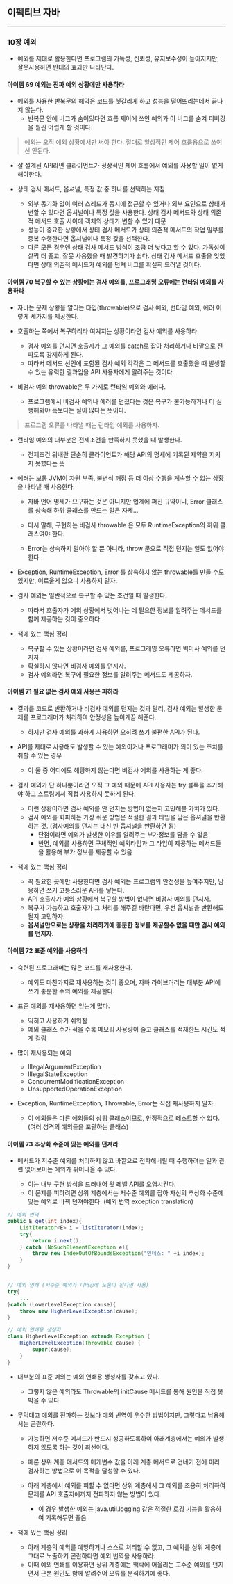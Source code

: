 이펙티브 자바
-------------

---

### 10장 예외

-	예외를 제대로 활용한다면 프로그램의 가독성, 신뢰성, 유지보수성이 높아지지만, 잘못사용하면 반대의 효과만 나타난다.

#### 아이템 69 예외는 진짜 예외 상황에만 사용하라

-	예외를 사용한 반복문의 해악은 코드를 헷갈리게 하고 성능을 떨어뜨리는데서 끝나지 않는다.
	-	반복문 안에 버그가 숨어있다면 흐름 제어에 쓰인 예외가 이 버그를 숨겨 디버깅을 훨씬 어렵게 할 것이다.

> 예외는 오직 예외 상황에서만 써야 한다. 절대로 일상적인 제어 흐름용으로 쓰여선 안된다.

-	잘 설계된 API라면 클라이언트가 정상적인 제어 흐름에서 예외를 사용할 일이 없게 해야한다.

-	상태 검사 메서드, 옵셔널, 특정 값 중 하나를 선택하는 지침

	-	외부 동기화 없이 여러 스레드가 동시에 접근할 수 있거나 외부 요인으로 상태가 변할 수 있다면 옵셔널이나 특정 값을 사용한다. 상태 검사 메서드와 상태 의존적 메서드 호출 사이에 객체의 상태가 변할 수 있기 때문
	-	성능이 중요한 상황에서 상태 검사 메서드가 상태 의존적 메서드의 작업 일부를 중복 수행한다면 옵셔널이나 특정 값을 선택한다.
	-	다른 모든 경우엔 상태 검사 메서드 방식이 조금 더 낫다고 할 수 있다. 가독성이 살짝 더 좋고, 잘못 사용했을 때 발견하기가 쉽다. 상태 검사 메서드 호출을 잊었다면 상태 의존적 메서드가 예외를 던져 버그를 확실히 드러낼 것이다.

#### 아이템 70 복구할 수 있는 상황에는 검사 예외를, 프로그래밍 오류에는 런타임 예외를 사용하라

-	자바는 문제 상황을 알리는 타입(throwable)으로 검사 예외, 런타임 예외, 에러 이렇게 세가지를 제공한다.

-	호출하는 쪽에서 복구하리라 여겨지는 상황이라면 검사 예외를 사용하라.

	-	검사 예외를 던지면 호출자가 그 예외를 catch로 잡아 처리하거나 바깥으로 전파도록 강제하게 된다.
	-	따라서 메서드 선언에 포함된 검사 예외 각각은 그 메서드를 호출했을 때 발생할 수 있는 유력한 결과임을 API 사용자에게 알려주는 것이다.

-	비검사 예외 throwable은 두 가지로 런타임 예외와 에러다.

	-	프로그램에서 비검사 예외나 에러를 던졌다는 것은 복구가 불가능하거나 더 실행해봐야 득보다는 실이 많다는 뜻이다.

> 프로그램 오류를 나타낼 때는 런타임 예외를 사용하자.

-	런타임 예외의 대부분은 전제조건을 만족하지 못했을 때 발생한다.

	-	전제조건 위배란 단순히 클라이언트가 해당 API의 명세에 기록된 제약을 지키지 못헀다는 뜻

-	에러는 보통 JVM이 자원 부족, 불변식 깨짐 등 더 이상 수행을 계속할 수 없는 상황을 나타낼 때 사용한다.

	-	자바 언어 명세가 요구하는 것은 아니지만 업계에 퍼진 규약이니, Error 클래스를 상속해 하위 클래스를 만드는 일은 자제...
	-	다시 말해, 구현하는 비검사 throwable 은 모두 RuntimeException의 하위 클래스여야 한다.

	-	Error는 상속하지 말아야 할 뿐 아니라, throw 문으로 직접 던지는 일도 없어야한다.

-	Exception, RuntimeException, Error 를 상속하지 않는 throwable를 만들 수도 있지만, 이로울게 없으니 사용하지 말자.

-	검사 예외는 일반적으로 복구할 수 있는 조건일 때 발생한다.

	-	따라서 호출자가 예외 상황에서 벗어나는 데 필요한 정보를 알려주는 메서드를 함께 제공하는 것이 중요하다.

-	책에 있는 핵심 정리

	-	복구할 수 있는 상황이라면 검사 예외를, 프로그래밍 오류라면 빅머사 예외를 던지자.
	-	확실하지 않다면 비검사 예외를 던지자.
	-	검사 예외라면 복구에 필요한 정보를 알려주는 메서드도 제공하자.

#### 아이템 71 필요 없는 검사 예외 사용은 피하라

-	결과를 코드로 반환하거나 비검사 예외를 던지는 것과 달리, 검사 예외는 발생한 문제를 프로그래머가 처리하여 안정성을 높이게끔 해준다.

	-	하지만 검사 예외를 과하게 사용하면 오히려 쓰기 불편한 API가 된다.

-	API를 제대로 사용해도 발생할 수 있는 예외이거나 프로그래머가 의미 있는 조치를 취할 수 있는 경우

	-	이 둘 중 어디에도 해당하지 않는다면 비검사 예외를 사용하는 게 좋다.

-	검사 예외가 단 하나뿐이라면 오직 그 예외 때문에 API 사용자는 try 블록을 추가해야 하고 스트림에서 직접 사용하지 못하게 된다.

	-	이런 상황이라면 검사 예외를 안 던지는 방법이 없는지 고민해볼 가치가 있다.
	-	검사 예외를 회피하는 가장 쉬운 방법은 적절한 결과 타입을 담은 옵셔널을 반환하는 것. (검사예외를 던지는 대신 빈 옵셔널을 반환하면 됨)
		-	단점이라면 예외가 발생한 이유를 알려주는 부가정보를 담을 수 없음
		-	반면, 예외를 사용하면 구체적인 예외타입과 그 타입이 제공하는 메서드들을 활용해 부가 정보를 제공할 수 있음

-	책에 있는 핵심 정리

	-	꼭 필요한 곳에만 사용한다면 검사 예외는 프로그램의 안전성을 높여주지만, 남용하면 쓰기 고통스러운 API를 낳는다.
	-	API 호출자가 예외 상황에서 복구할 방법이 없다면 비검사 예외를 던지자.
	-	복구가 가능하고 호출자가 그 처리를 해주길 바란다면, 우선 옵셔널을 반환해도 될지 고민하자.
	-	**옵셔널만으로는 상황을 처리하기에 충분한 정보를 제공할수 없을 때만 검사 예외를 던지자.**

#### 아이템 72 표준 예외를 사용하라

-	숙련된 프로그래머는 많은 코드를 재사용한다.

	-	예외도 마찬가지로 재사용하는 것이 좋으며, 자바 라이브러리는 대부분 API에 쓰기 충분한 수의 예외를 제공한다.

-	표준 예외를 재사용하면 얻는게 많다.

	-	익히고 사용하기 쉬워짐
	-	예외 클래스 수가 적을 수록 메모리 사용량이 줄고 클래스를 적재한느 시간도 적게 걸림

-	많이 재사용되는 예외

	-	IllegalArgumentException
	-	IllegalStateException
	-	ConcurrentModificationException
	-	UnsupportedOperationException

-	Exception, RuntimeException, Throwable, Error는 직접 재사용하지 말자.

	-	이 예외들은 다른 예외들의 상위 클래스이므로, 안정적으로 테스트할 수 없다. (여러 성격의 예외들을 포괄하는 클래스)

#### 아이템 73 추상화 수준에 맞는 예외를 던져라

-	메서드가 저수준 예외를 처리하지 않고 바깥으로 전파해버릴 때 수행하려는 일과 관련 없어보이는 에외가 튀어나올 수 있다.

	-	이는 내부 구현 방식을 드러내어 윗 레벨 API를 오염시킨다.
	-	이 문제를 피하려면 상위 계층에서는 저수준 예외를 잡아 자신의 추상화 수준에 맞는 예외로 바꿔 던져야한다. (예외 번역 exception translation)

```java
// 예외 번역
public E get(int index){
	ListIterator<E> i = listIterator(index);
	try{
		return i.next();
	} catch (NoSuchElementException e){
		throw new IndexOutOfBoundsException("인데스: " +i index);
	}
}


// 예외 연쇄 (저수준 예외가 디버깅에 도움이 된다면 사용)
try{
	...
}catch (LowerLevelException cause){
	throw new HigherLevelException(cause);
}

// 예외 연쇄용 생성자
class HigherLevelException extends Exception {
	HigherLevelException(Throwable cause) {
		super(cause);
	}
}
```

-	대부분의 표준 예외는 예외 연쇄용 생성자를 갖추고 있다.

	-	그렇지 않은 예외라도 Throwable의 initCause 메서드를 통해 원인을 직접 못박을 수 있다.

-	무턱대고 예외를 전파하는 것보다 예외 번역이 우수한 방법이지만, 그렇다고 남용해서는 곤란하다.

	-	가능하면 저수준 메서드가 반드시 성공하도록하여 아래계층에서는 예외가 발생하지 않도록 하는 것이 최선이다.

	-	때론 상위 계층 메서드의 매개변수 값을 아래 계층 메서드로 건네기 전에 미리 검사하는 방법으로 이 목적을 달성할 수 있다.

	-	아래 계층에서 예외를 피할 수 없다면 상위 계층에서 그 예외를 조용히 처리하여 문제를 API 호출자에까지 전파하지 않는 방법이 있다.

		-	이 경우 발생한 예외는 java.util.logging 같은 적절한 로깅 기능을 활용하여 기록해두면 좋음

-	책에 있는 핵심 정리

	-	아래 계층의 예외를 예방하거나 스스로 처리할 수 없고, 그 예외를 상위 계층에 그대로 노출하기 곤란하다면 예외 번역을 사용하라.
	-	이때 예외 연쇄를 이용하면 상위 계층에는 맥락에 어울리는 고수준 예외를 던지면서 근본 원인도 함께 알려주어 오류를 분석하기에 좋다.
